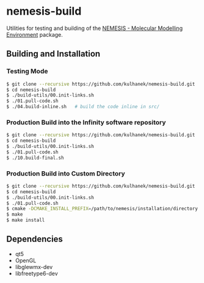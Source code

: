 # nemesis-build
Utilities for testing and building of the [NEMESIS - Molecular Modelling Environment](https://github.com/kulhanek/nemesis) package.

## Building and Installation

### Testing Mode
```bash
$ git clone --recursive https://github.com/kulhanek/nemesis-build.git
$ cd nemesis-build
$ ./build-utils/00.init-links.sh
$ ./01.pull-code.sh
$ ./04.build-inline.sh   # build the code inline in src/
```

### Production Build into the Infinity software repository
```bash
$ git clone --recursive https://github.com/kulhanek/nemesis-build.git
$ cd nemesis-build
$ ./build-utils/00.init-links.sh
$ ./01.pull-code.sh
$ ./10.build-final.sh
```

### Production Build into Custom Directory
```bash
$ git clone --recursive https://github.com/kulhanek/nemesis-build.git
$ cd nemesis-build
$ ./build-utils/00.init-links.sh
$ ./01.pull-code.sh
$ cmake -DCMAKE_INSTALL_PREFIX=/path/to/nemesis/installation/directory
$ make
$ make install
```

## Dependencies
* qt5
* OpenGL
* libglewmx-dev
* libfreetype6-dev

